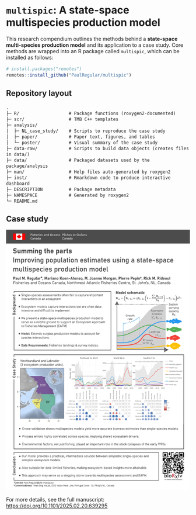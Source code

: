 
# `multispic`: A state-space multispecies production model

This research compendium outlines the methods behind a **state-space multi-species production model**
and its application to a case study. Core methods are wrapped into an R package called `multispic`, which
can be installed as follows:

```r
# install.packages("remotes")
remotes::install_github("PaulRegular/multispic")
```

## Repository layout

```
.
├─ R/                   # Package functions (roxygen2-documented)
├─ scr/                 # TMB C++ templates
├─ analysis/
│  ├─ NL_case_study/    # Scripts to reproduce the case study
│  ├─ paper/            # Paper text, figures, and tables
│  └─ poster/           # Visual summary of the case study
├─ data-raw/            # Scripts to build data objects (creates files in data/)
├─ data/                # Packaged datasets used by the package/analysis
├─ man/                 # Help files auto-generated by roxygen2
├─ inst/                # Rmarkdown code to produce interactive dashboard
├─ DESCRIPTION          # Package metadata
├─ NAMESPACE            # Generated by roxygen2
└─ README.md
```


## Case study

![](analysis/poster/poster_v2.jpg)

For more details, see the full manuscript: https://doi.org/10.1101/2025.02.20.639295
